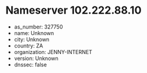 # Nameserver 102.222.88.10

* as_number: 327750
* name: Unknown
* city: Unknown
* country: ZA
* organization: JENNY-INTERNET
* version: Unknown
* dnssec: false
